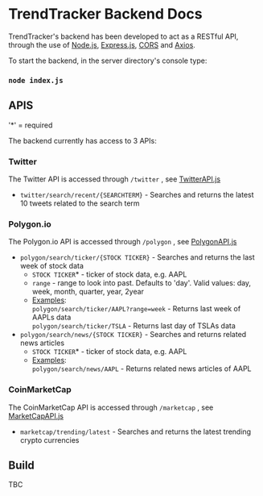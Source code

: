# TrendTracker Backend Docs

TrendTracker's backend has been developed to act as a RESTful API, through the use of [Node.js](https://nodejs.org), [Express.js](https://www.npmjs.com/package/express), [CORS](https://www.npmjs.com/package/cors) and [Axios](https://www.npmjs.com/package/axios).

To start the backend, in the server directory's console type:

###  `node index.js`

## APIS

'*' = required

The backend currently has access to 3 APIs:

### Twitter
The Twitter API is accessed through `/twitter` , see [TwitterAPI.js](./APIs/TwitterAPI.js)
- `twitter/search/recent/{SEARCHTERM}` - Searches and returns the latest 10 tweets related to the search term

### Polygon.io
The Polygon.io API is accessed through `/polygon` , see [PolygonAPI.js](./APIs/PolygonAPI.js)  
- `polygon/search/ticker/{STOCK TICKER}` - Searches and returns the last week of stock data
    - `STOCK TICKER`* - ticker of stock data, e.g. AAPL
    - `range` - range to look into past. Defaults to 'day'. Valid values: day, week, month, quarter, year, 2year
    - <ins>Examples</ins>:  
    `polygon/search/ticker/AAPL?range=week` - Returns last week of AAPLs data  
    `polygon/search/ticker/TSLA` - Returns last day of TSLAs data
- `polygon/search/news/{STOCK TICKER}` - Searches and returns related news articles
    - `STOCK TICKER`* - ticker of stock data, e.g. AAPL
    - <ins>Examples</ins>:  
    `polygon/search/news/AAPL` - Returns related news articles of AAPL

### CoinMarketCap
The CoinMarketCap API is accessed through `/marketcap` , see [MarketCapAPI.js](./APIs/MarketCapAPI.js)
- `marketcap/trending/latest` - Searches and returns the latest trending crypto currencies

## Build
TBC
